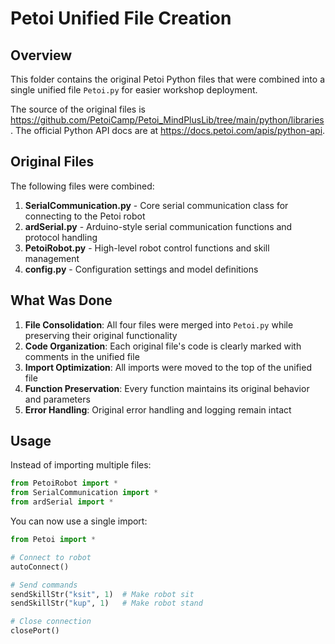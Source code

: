 # Petoi Unified File Creation

## Overview

This folder contains the original Petoi Python files that were combined into a single unified file `Petoi.py` for easier workshop deployment.

The source of the original files  is <https://github.com/PetoiCamp/Petoi_MindPlusLib/tree/main/python/libraries>. The official Python API docs are at <https://docs.petoi.com/apis/python-api>.

## Original Files

The following files were combined:

1. **SerialCommunication.py** - Core serial communication class for connecting to the Petoi robot
2. **ardSerial.py** - Arduino-style serial communication functions and protocol handling
3. **PetoiRobot.py** - High-level robot control functions and skill management
4. **config.py** - Configuration settings and model definitions

## What Was Done

1. **File Consolidation**: All four files were merged into `Petoi.py` while preserving their original functionality
2. **Code Organization**: Each original file's code is clearly marked with comments in the unified file
3. **Import Optimization**: All imports were moved to the top of the unified file
4. **Function Preservation**: Every function maintains its original behavior and parameters
5. **Error Handling**: Original error handling and logging remain intact

## Usage

Instead of importing multiple files:

```python
from PetoiRobot import *
from SerialCommunication import *
from ardSerial import *
```

You can now use a single import:

```python
from Petoi import *

# Connect to robot
autoConnect()

# Send commands
sendSkillStr("ksit", 1)  # Make robot sit
sendSkillStr("kup", 1)   # Make robot stand

# Close connection
closePort()
```
